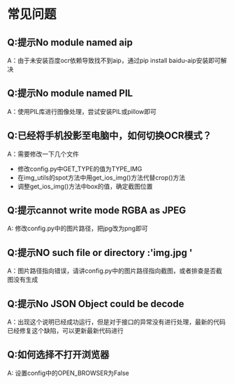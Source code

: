 # 常见问题

## Q:提示No module named aip

A：由于未安装百度ocr依赖导致找不到aip，通过pip install baidu-aip安装即可解决

## Q:提示No module named PIL

A：使用PIL库进行图像处理，尝试安装PIL或pillow即可

## Q:已经将手机投影至电脑中，如何切换OCR模式？

A：需要修改一下几个文件
- 修改config.py中GET_TYPE的值为TYPE_IMG
- 在img_utils的spot方法中用get_ios_img()方法代替crop()方法
- 调整get_ios_img()方法中box的值，确定截图位置

## Q:提示cannot write mode RGBA as JPEG

A: 修改config.py中的图片路径，把jpg改为png即可

## Q:提示NO such file or directory :'img.jpg '

A：图片路径指向错误，请讲config.py中的图片路径指向截图，或者排查是否截图没有生成

## Q:提示No JSON Object could be decode

A：出现这个说明已经成功运行，但是对于接口的异常没有进行处理，最新的代码已经修复这个缺陷，可以更新最新代码进行

## Q:如何选择不打开浏览器

A: 设置config中的OPEN_BROWSER为False


